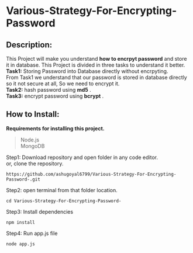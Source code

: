 # Various-Strategy-For-Encrypting-Password

## Description:
This Project will make you understand **how to encrpyt password** and store it in database. This Project is divided in three tasks to understand it better. </br>
**Task1:** Storing Password into Database directly without encrpyting.</br>
From Task1 we understand that our password is stored in database directly so it not secure at all, So we need to encrypt it. </br>
**Task2:** hash password using **md5** .</br>
**Task3:** encrypt password using **bcrypt** .

### 

## How to Install:
**Requirements for installing this project.**</br>
> Node.js </br>
> MongoDB


Step1: Download repository and open folder in any code editor. </br>
or, clone the repository.
```
https://github.com/ashugoyal6799/Various-Strategy-For-Encrypting-Password-.git
```
Step2: open terminal from that folder location.
```
cd Various-Strategy-For-Encrypting-Password-
```
Step3: Install dependencies 
```
npm install
```
Step4: Run app.js file
```
node app.js
```





